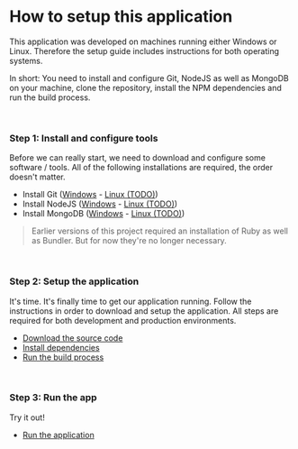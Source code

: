 # How to setup this application

This application was developed on machines running either Windows or Linux. Therefore the setup guide includes instructions for both operating systems.

In short: You need to install and configure Git, NodeJS as well as MongoDB on your machine, clone the repository, install the NPM dependencies and run the build process.

<br>

### Step 1: Install and configure tools

Before we can really start, we need to download and configure some software / tools. All of the following installations are required, the order doesn't matter.

* Install Git ([Windows](/setup/01_git_windows.md) - [Linux (TODO)]())
* Install NodeJS ([Windows](/setup/01_nodejs_windows.md) - [Linux (TODO)]())
* Install MongoDB ([Windows](/setup/01_mongodb_windows.md) - [Linux (TODO)]())

> Earlier versions of this project required an installation of Ruby as well as Bundler. But for now they're no longer necessary.

<br>

### Step 2: Setup the application

It's time. It's finally time to get our application running. Follow the instructions in order to download and setup the application. All steps are required for both development and production environments.

* [Download the source code](/setup/02_download.md)
* [Install dependencies](/setup/02_dependencies.md)
* [Run the build process](/setup/02_build.md)

<br>

### Step 3: Run the app

Try it out!

* [Run the application](/setup/03_run.md)
